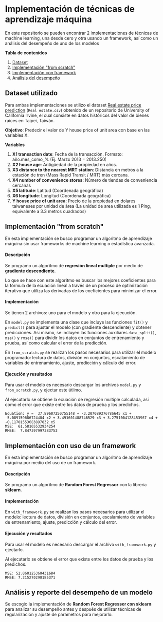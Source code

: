 # Implementación de técnicas de aprendizaje máquina

En este repositorio se pueden encontrar 2 implementaciones de técnicas de machine learning, una desde cero y otra usando un framework, así como un análisis del desempeño de uno de los modelos

**Tabla de contenidos**
<!-- no toc -->
1. [Dataset](#dataset-utilizado)
2. [Implementación "from scratch"](#implementación-from-scratch)
3. [Implementación con framework](#implementación-con-uso-de-un-framework)
4. [Análisis del desempeño](#análisis-y-reporte-del-desempeño-de-un-modelo)


## Dataset utilizado

Para ambas implementaciones se utilizo el dataset [Real estate price prediction](https://archive.ics.uci.edu/ml/datasets/Real+estate+valuation+data+set) (`Real estate.csv`) obtenido de un repositorio de University of California Irvine, el cual consiste en datos históricos del valor de bienes raíces en Taipei, Taiwán.

**Objetivo**: Predecir el valor de Y house price of unit area con base en las variables X.

**Variables**
1. **X1 transaction date**: Fecha de la transacción. Formato: año.mes_como_% (Ej. Marzo 2013 = 2013.250) 
2. **X2 house age**: Antigüedad de la propiedad en años.
3. **X3 distance to the nearest MRT station**: Distancia en metros a la estación de tren (Mass Rapid Transit / MRT) más cercana.
4. **X4 number of convenience stores**: Número de tiendas de conveniencia cercanas
5. **X5 latitude**: Latitud (Coordenada geográfica)
6. **X6 longitude**: Longitud (Coordenada geográfica)
7. **Y house price of unit area**: Precio de la propiedad en dolares taiwaneses por unidad de área (La unidad de area utilizada es 1 Ping, equivalente a 3.3 metros cuadrados)

## Implementación "from scratch"

En esta implementación se busco programar un algoritmo de aprendizaje máquina sin usar frameworks de machine learning o estadística avanzada.

#### Descripción

Se programo un algoritmo de **regresión lineal multiple** por medio de **gradiente descendiente**.

Lo que se hace con este algoritmo es buscar los mejores coeficientes para la fórmula de la ecuación lineal a través de un proceso de optimización iterativo que utiliza las derivadas de los  coeficientes para minimizar el error.

#### Implementación

Se tienen 2 archivos: uno para el modelo y otro para la ejecución.  

En `model.py` se implementa una clase que incluye las funciones `fit()` y `predict()` para ajustar el modelo (con gradiente descendiente) y obtener predicciones. Así mismo, se incluyen las funciones auxiliares `data_split()`, `mse()` y `rmse()` para dividir los datos en conjuntos de entrenamiento y prueba, así como calcular el error de la predicción.

En `from_scratch.py` se realizan los pasos necesarios para utilizar el modelo programado: lectura de datos, división en conjuntos, escalamiento de variables de entrenamiento, ajuste, predicción y cálculo del error.

#### Ejecución y resultados

Para usar el modelo es necesario descargar los archivos `model.py` y `from_scratch.py`, y ejectar este útlimo.

Al ejecutarlo se obtiene la ecuación de regresión multiple calculada, así como el error que existe entre los datos de prueba y los predichos.

```
Equation: y =  37.89607250755148 + -3.207089376786645 x1 + -5.089159686724484 x2 + 3.491601488746529 x3 + 3.2751004128453967 x4 + -0.11701553683897832 x5
MSE:  61.58165532934254
RMSE:  7.847397997383753
```

## Implementación con uso de un framework

En esta implementación se busco programar un algoritmo de aprendizaje máquina por medio del uso de un  framework.

#### Descripción

Se programo un algoritmo de **Random Forest Regressor** con la librería **sklearn**.

#### Implementación

En `with_framework.py` se realizan los pasos necesarios para utilizar el modelo: lectura de datos, división en conjuntos, escalamiento de variables de entrenamiento, ajuste, predicción y cálculo del error.

#### Ejecución y resultados

Para usar el modelo es necesario descargar el archivo `with_framework.py` y ejectarlo.

Al ejecutarlo se obtiene el error que existe entre los datos de prueba y los predichos.

```
MSE: 52.060125360431684
RMSE: 7.215270290185371
```

## Análisis y reporte del desempeño de un modelo

Se escogio la implementación de **Random Forest Regressor con sklearn** para analizar su desempeño antes y después de utilizar técnicas de regularización y ajuste de parámetros para mejorarlo.